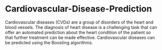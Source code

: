 # Cardiovascular-Disease-Prediction
Cardiovascular diseases (CVDs) are a group of disorders of the heart and blood vessels. The diagnosis of  heart disease is a challenging task that can offer an automated prediction about the heart condition of the patient so that further treatment can be made effective. Cardiovascular diseases can be predicted using the Boosting algorithms.
